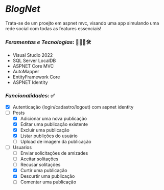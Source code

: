 # *BlogNet*

Trata-se de um proejto em aspnet mvc, visando uma app simulando uma rede social com todas as features essenciais! 

### *Feramentas e Tecnologias*: 👨🏻‍💻🛠
- Visual Studio 2022
- SQL Server LocalDB
- ASPNET Core MVC
- AutoMapper
- EntityFramework Core
- ASPNET Identity

### *Funcionalidades*: ✅
- [x] Autenticação (login/cadastro/logout) com aspnet identity
- [ ] Posts
  - [x] Adicionar uma nova publicação
  - [x] Editar uma publicação existente
  - [x] Excluir uma publicação
  - [x] Listar publições do usuário
  - [ ] Upload de imagem da publicação
- [ ] Usuarios
  - [ ] Enviar solicitações de amizades
  - [ ] Aceitar solitações
  - [ ] Recusar solitações
  - [x] Curtir uma publicação
  - [x] Descurtir uma publicação
  - [ ] Comentar uma publicação
